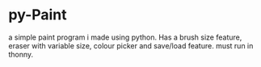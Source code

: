 # py-Paint
a simple paint program i made using python. Has a brush size feature, eraser with variable size, colour picker and save/load feature. must run in thonny.
